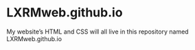 # LXRMweb.github.io
My website’s HTML and CSS will all live in this repository named LXRMweb.github.io

